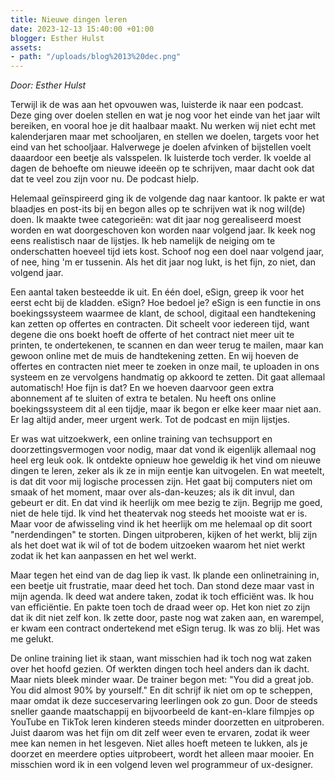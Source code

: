 ```yaml
---
title: Nieuwe dingen leren
date: 2023-12-13 15:40:00 +01:00
blogger: Esther Hulst
assets:
- path: "/uploads/blog%2013%20dec.png"
---
```


*Door: Esther Hulst*

Terwijl ik de was aan het opvouwen was, luisterde ik naar een podcast. Deze ging over doelen stellen en wat je nog voor het einde van het jaar wilt bereiken, en vooral hoe je dit haalbaar maakt. Nu werken wij niet echt met kalenderjaren maar met schooljaren, en stellen we doelen, targets voor het eind van het schooljaar. Halverwege je doelen afvinken of bijstellen voelt daaardoor een beetje als valsspelen. Ik luisterde toch verder. Ik voelde al dagen de behoefte om nieuwe ideeën op te schrijven, maar dacht ook dat dat te veel zou zijn voor nu. De podcast hielp.

Helemaal geïnspireerd ging ik de volgende dag naar kantoor. Ik pakte er wat blaadjes en post-its bij en begon alles op te schrijven wat ik nog wil(de) doen. Ik maakte twee categorieën: wat dit jaar nog gerealiseerd moest worden en wat doorgeschoven kon worden naar volgend jaar. Ik keek nog eens realistisch naar de lijstjes. Ik heb namelijk de neiging om te onderschatten hoeveel tijd iets kost. Schoof nog een doel naar volgend jaar, of nee, hing 'm er tussenin. Als het dit jaar nog lukt, is het fijn, zo niet, dan volgend jaar.

Een aantal taken besteedde ik uit. En één doel, eSign, greep ik voor het eerst echt bij de kladden. eSign? Hoe bedoel je? eSign is een functie in ons boekingssysteem waarmee de klant, de school, digitaal een handtekening kan zetten op offertes en contracten. Dit scheelt voor iedereen tijd, want degene die ons boekt hoeft de offerte of het contract niet meer uit te printen, te ondertekenen, te scannen en dan weer terug te mailen, maar kan gewoon online met de muis de handtekening zetten. En wij hoeven de offertes en contracten niet meer te zoeken in onze mail, te uploaden in ons systeem en ze vervolgens handmatig op akkoord te zetten. Dit gaat allemaal automatisch! Hoe fijn is dat? En we hoeven daarvoor geen extra abonnement af te sluiten of extra te betalen. Nu heeft ons online boekingssysteem dit al een tijdje, maar ik begon er elke keer maar niet aan. Er lag altijd ander, meer urgent werk. Tot de podcast en mijn lijstjes.

Er was wat uitzoekwerk, een online training van techsupport en doorzettingsvermogen voor nodig, maar dat vond ik eigenlijk allemaal nog heel erg leuk ook. Ik ontdekte opnieuw hoe geweldig ik het vind om nieuwe dingen te leren, zeker als ik ze in mijn eentje kan uitvogelen. En wat meetelt, is dat dit voor mij logische processen zijn. Het gaat bij computers niet om smaak of het moment, maar over als-dan-keuzes; als ik dit invul, dan gebeurt er dit. En dat vind ik heerlijk om mee bezig te zijn. Begrijp me goed, niet de hele tijd. Ik vind het theatervak nog steeds het mooiste wat er is. Maar voor de afwisseling vind ik het heerlijk om me helemaal op dit soort "nerdendingen" te storten. Dingen uitproberen, kijken of het werkt, blij zijn als het doet wat ik wil of tot de bodem uitzoeken waarom het niet werkt zodat ik het kan aanpassen en het wel werkt.

Maar tegen het eind van de dag liep ik vast. Ik plande een onlinetraining in, een beetje uit frustratie, maar deed het toch. Dan stond deze maar vast in mijn agenda. Ik deed wat andere taken, zodat ik toch efficiënt was. Ik hou van efficiëntie. En pakte toen toch de draad weer op. Het kon niet zo zijn dat ik dit niet zelf kon. Ik zette door, paste nog wat zaken aan, en warempel, er kwam een contract ondertekend met eSign terug. Ik was zo blij. Het was me gelukt.

De online training liet ik staan, want misschien had ik toch nog wat zaken over het hoofd gezien. Of werkten dingen toch heel anders dan ik dacht. Maar niets bleek minder waar. De trainer begon met: "You did a great job. You did almost 90% by yourself." En dit schrijf ik niet om op te scheppen, maar omdat ik deze succeservaring leerlingen ook zo gun. Door de steeds sneller gaande maatschappij en bijvoorbeeld de kant-en-klare filmpjes op YouTube en TikTok leren kinderen steeds minder doorzetten en uitproberen. Juist daarom was het fijn om dit zelf weer even te ervaren, zodat ik weer mee kan nemen in het lesgeven. Niet alles hoeft meteen te lukken, als je doorzet en meerdere opties uitprobeert, wordt het alleen maar mooier. En misschien word ik in een volgend leven wel programmeur of ux-designer.